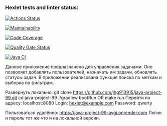 ### Hexlet tests and linter status:
[![Actions Status](https://github.com/jhg913915/java-project-99/actions/workflows/hexlet-check.yml/badge.svg)](https://github.com/jhg913915/java-project-99/actions)

[![Maintainability](https://qlty.sh/badges/bb2253e0-4507-45f7-ba5f-f62d789d2614/maintainability.svg)](https://qlty.sh/gh/jhg913915/projects/java-project-99)

[![Code Coverage](https://qlty.sh/badges/bb2253e0-4507-45f7-ba5f-f62d789d2614/test_coverage.svg)](https://qlty.sh/gh/jhg913915/projects/java-project-99)

[![Quality Gate Status](https://sonarcloud.io/api/project_badges/measure?project=jhg913915_java-project-99&metric=alert_status)](https://sonarcloud.io/summary/new_code?id=jhg913915_java-project-99)

[![Java CI](https://github.com/jhg913915/java-project-99/actions/workflows/main.yml/badge.svg)](https://github.com/jhg913915/java-project-99/actions/workflows/main.yml)

Данное приложение предназначено для управления задачами. Оно позволяет добавлять пользователей, назначать им задачи, обновлять статусы задач. В приложении реализована функция поиска по меткам и выборка по фильтрам.

Развернуть локально:
    git clone https://github.com/jhg913915/java-project-99.git
    cd java-project-99
    ./gradlew bootRun 
        OR 
    make run
Перейти по адресу: localhost:8080
Login: hexlet@example.com
Password: qwerty

Пользоваться удалённо:
https://java-project-99-aygj.onrender.com
Логин и пароль тот же что и на локальной версии.